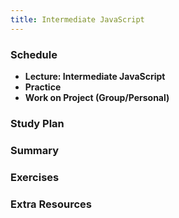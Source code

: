 ```yaml
---
title: Intermediate JavaScript
---
```


### Schedule

  - **Lecture: Intermediate JavaScript**
  - **Practice**
  - **Work on Project (Group/Personal)**

### Study Plan

### Summary

### Exercises

### Extra Resources